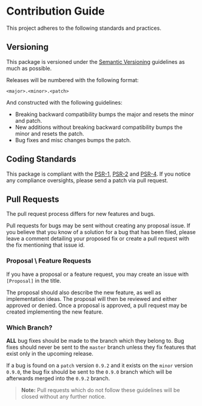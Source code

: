 # Contribution Guide

This project adheres to the following standards and practices.

## Versioning

This package is versioned under the [Semantic Versioning](http://semver.org/) guidelines as much as possible.

Releases will be numbered with the following format:

`<major>.<minor>.<patch>`

And constructed with the following guidelines:

* Breaking backward compatibility bumps the major and resets the minor and patch.
* New additions without breaking backward compatibility bumps the minor and resets the patch.
* Bug fixes and misc changes bumps the patch.

## Coding Standards

This package is compliant with the [PSR-1](https://github.com/php-fig/fig-standards/blob/master/accepted/PSR-1-basic-coding-standard.md), [PSR-2](https://github.com/php-fig/fig-standards/blob/master/accepted/PSR-2-coding-style-guide.md) and [PSR-4](https://github.com/php-fig/fig-standards/blob/master/accepted/PSR-4-autoloader.md). If you notice any compliance oversights, please send a patch via pull request.

## Pull Requests

The pull request process differs for new features and bugs.

Pull requests for bugs may be sent without creating any proposal issue. If you believe that you know of a solution for a bug that has been filed, please leave a comment detailing your proposed fix or create a pull request with the fix mentioning that issue id.

### Proposal \ Feature Requests

If you have a proposal or a feature request, you may create an issue with `[Proposal]` in the title.

The proposal should also describe the new feature, as well as implementation ideas. The proposal will then be reviewed and either approved or denied. Once a proposal is approved, a pull request may be created implementing the new feature.

### Which Branch?

**ALL** bug fixes should be made to the branch which they belong to. Bug fixes should never be sent to the `master` branch unless they fix features that exist only in the upcoming release.

If a bug is found on a `patch` version `0.9.2` and it exists on the `minor` version `0.9.0`, the bug fix should be sent to the `0.9.0` branch which will be afterwards merged into the `0.9.2` branch.

> **Note:** Pull requests which do not follow these guidelines will be closed without any further notice.